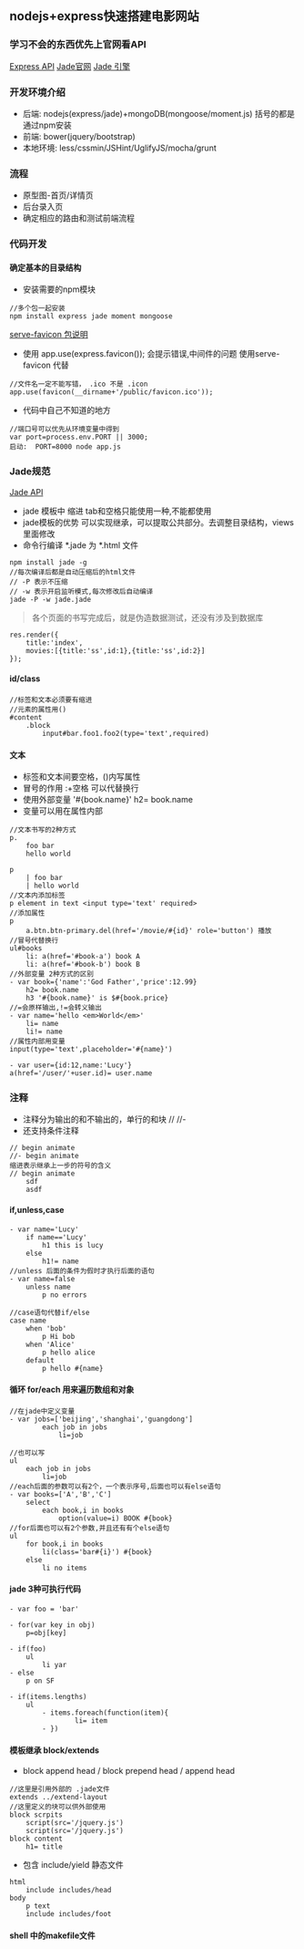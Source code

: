 
## nodejs+express快速搭建电影网站

### 学习不会的东西优先上官网看API

[Express API](http://www.expressjs.com.cn/)
[Jade官网](http://jade.tilab.com/)
[Jade 引擎](http://jade-lang.com/)

### 开发环境介绍

+ 后端: nodejs(express/jade)+mongoDB(mongoose/moment.js) 括号的都是通过npm安装
+ 前端: bower(jquery/bootstrap)
+ 本地环境: less/cssmin/JSHint/UglifyJS/mocha/grunt

### 流程

+ 原型图-首页/详情页
+ 后台录入页
+ 确定相应的路由和测试前端流程

### 代码开发

#### 确定基本的目录结构

+ 安装需要的npm模块

```
//多个包一起安装
npm install express jade moment mongoose
```

[serve-favicon 包说明](https://www.npmjs.com/package/serve-favicon)

+ 使用 app.use(express.favicon()); 会提示错误,中间件的问题 使用serve-favicon 代替

```
//文件名一定不能写错， .ico 不是 .icon
app.use(favicon(__dirname+'/public/favicon.ico'));
```

+ 代码中自己不知道的地方

```
//端口号可以优先从环境变量中得到
var port=process.env.PORT || 3000;
启动:  PORT=8000 node app.js
```

### Jade规范

[Jade API](http://naltatis.github.io/jade-syntax-docs/)

+ jade 模板中 缩进 tab和空格只能使用一种,不能都使用
+ jade模板的优势  可以实现继承，可以提取公共部分。去调整目录结构，views里面修改
+ 命令行编译 *.jade 为 *.html 文件

```
npm install jade -g
//每次编译后都是自动压缩后的html文件
// -P 表示不压缩
// -w 表示开启监听模式,每次修改后自动编译
jade -P -w jade.jade
```

> 各个页面的书写完成后，就是伪造数据测试，还没有涉及到数据库

```
res.render({
	title:'index',
	movies:[{title:'ss',id:1},{title:'ss',id:2}]
});
```

#### id/class

```
//标签和文本必须要有缩进
//元素的属性用()
#content
	.block
		input#bar.foo1.foo2(type='text',required)
```

#### 文本

+ 标签和文本间要空格，()内写属性
+ 冒号的作用 :+空格 可以代替换行
+ 使用外部变量 '#{book.name}' h2= book.name
+ 变量可以用在属性内部

```
//文本书写的2种方式
p.
	foo bar
	hello world

p
	| foo bar
	| hello world
//文本内添加标签
p element in text <input type='text' required>
//添加属性
p
	a.btn.btn-primary.del(href='/movie/#{id}' role='button') 播放
//冒号代替换行
ul#books
	li: a(href='#book-a') book A
	li: a(href='#book-b') book B
//外部变量 2种方式的区别
- var book={'name':'God Father','price':12.99}
	h2= book.name
	h3 '#{book.name}' is $#{book.price}
//=会原样输出,!=会转义输出
- var name='hello <em>World</em>'
	li= name
	li!= name
//属性内部用变量
input(type='text',placeholder='#{name}')

- var user={id:12,name:'Lucy'}
a(href='/user/'+user.id)= user.name
```

### 注释

+ 注释分为输出的和不输出的，单行的和块 // //-
+ 还支持条件注释

```
// begin animate
//- begin animate
缩进表示继承上一步的符号的含义
// begin animate
	sdf
	asdf
```

#### if,unless,case

```
- var name='Lucy'
	if name=='Lucy'
		h1 this is lucy
	else
		h1!= name
//unless 后面的条件为假时才执行后面的语句
- var name=false
	unless name
		p no errors

//case语句代替if/else
case name
	when 'bob'
		p Hi bob
	when 'Alice'
		p hello alice
	default
		p hello #{name}
```

#### 循环 for/each 用来遍历数组和对象

```
//在jade中定义变量
- var jobs=['beijing','shanghai','guangdong']
		each job in jobs
			li=job

//也可以写
ul
	each job in jobs
		li=job
//each后面的参数可以有2个，一个表示序号,后面也可以有else语句
- var books=['A','B','C']
	select
		each book,i in books
			option(value=i) BOOK #{book}
//for后面也可以有2个参数,并且还有有个else语句
ul
	for book,i in books
		li(class='bar#{i}') #{book}
	else
		li no items
```

#### jade 3种可执行代码

```
- var foo = 'bar'

- for(var key in obj)
	p=obj[key]

- if(foo)
	ul
		li yar
- else
	p on SF

- if(items.lengths)
	ul
		- items.foreach(function(item){
				li= item
		- })
```

#### 模板继承 block/extends

+ block append head /  block prepend head / append head

```
//这里是引用外部的 .jade文件
extends ../extend-layout
//这里定义的块可以供外部使用
block scrpits
	script(src='/jquery.js')
	script(src='/jquery.js')
block content
	h1= title
```

+ 包含 include/yield 静态文件

```
html
	include includes/head
body
	p text
	include includes/foot
```

#### shell 中的makefile文件